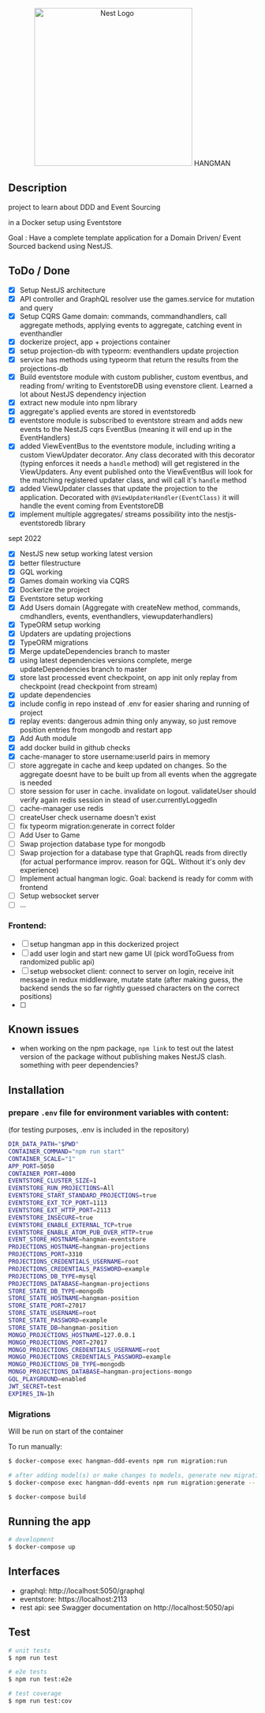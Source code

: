 <p align="center">
  <a href="http://nestjs.com/" target="blank"><img src="https://nestjs.com/img/logo_text.svg" width="320" alt="Nest Logo" /></a> HANGMAN
</p>

## Description

project to learn about DDD and Event Sourcing

in a Docker setup using Eventstore

Goal : Have a complete template application for a Domain Driven/ Event Sourced backend using NestJS.

## ToDo / Done

- [x] Setup NestJS architecture
- [x] API controller and GraphQL resolver use the games.service for mutation and query
- [x] Setup CQRS Game domain: commands, commandhandlers, call aggregate methods, applying events to aggregate, catching event in eventhandler
- [x] dockerize project, app + projections container
- [x] setup projection-db with typeorm: eventhandlers update projection
- [x] service has methods using typeorm that return the results from the projections-db
- [x] Build eventstore module with custom publisher, custom eventbus, and reading from/ writing to EventstoreDB using evenstore client. Learned a lot about NestJS dependency injection
- [x] extract new module into npm library
- [x] aggregate's applied events are stored in eventstoredb
- [x] eventstore module is subscribed to eventstore stream and adds new events to the NestJS cqrs EventBus (meaning it will end up in the EventHandlers)
- [x] added ViewEventBus to the eventstore module, including writing a custom ViewUpdater decorator. Any class decorated with this decorator (typing enforces it needs a `handle` method) will get registered in the ViewUpdaters. Any event published onto the ViewEventBus will look for the matching registered updater class, and will call it's `handle` method
- [x] added ViewUpdater classes that update the projection to the application. Decorated with `@ViewUpdaterHandler(EventClass)` it will handle the event coming from EventstoreDB
- [x] implement multiple aggregates/ streams possibility into the nestjs-eventstoredb library

sept 2022

- [x] NestJS new setup working latest version
- [x] better filestructure
- [x] GQL working
- [x] Games domain working via CQRS
- [x] Dockerize the project
- [x] Eventstore setup working
- [x] Add Users domain (Aggregate with createNew method, commands, cmdhandlers, events, eventhandlers, viewupdaterhandlers)
- [x] TypeORM setup working
- [x] Updaters are updating projections
- [x] TypeORM migrations
- [x] Merge updateDependencies branch to master
- [x] using latest dependencies versions complete, merge updateDependencies branch to master
- [x] store last processed event checkpoint, on app init only replay from checkpoint (read checkpoint from stream)
- [x] update dependencies
- [x] include config in repo instead of .env for easier sharing and running of project
- [x] replay events: dangerous admin thing only anyway, so just remove position entries from mongodb and restart app
- [x] Add Auth module
- [x] add docker build in github checks
- [x] cache-manager to store username:userId pairs in memory
- [ ] store aggregate in cache and keep updated on changes. So the aggregate doesnt have to be built up from all events when the aggregate is needed
- [ ] store session for user in cache. invalidate on logout. validateUser should verify again redis session in stead of user.currentlyLoggedIn
- [ ] cache-manager use redis
- [ ] createUser check username doesn't exist
- [ ] fix typeorm migration:generate in correct folder
- [ ] Add User to Game
- [ ] Swap projection database type for mongodb
- [ ] Swap projection for a database type that GraphQL reads from directly (for actual performance improv. reason for GQL. Without it's only dev experience)
- [ ] Implement actual hangman logic. Goal: backend is ready for comm with frontend
- [ ] Setup websocket server
- [ ] ...

### Frontend:

- [ ] setup hangman app in this dockerized project
- [ ] add user login and start new game UI (pick wordToGuess from randomized public api)
- [ ] setup websocket client: connect to server on login, receive init message in redux middleware, mutate state (after making guess, the backend sends the so far rightly guessed characters on the correct positions)
- [ ]

## Known issues

- when working on the npm package, `npm link` to test out the latest version of the package without publishing makes NestJS clash. something with peer dependencies?

## Installation

### prepare `.env` file for environment variables with content:

(for testing purposes, .env is included in the repository)

```bash
DIR_DATA_PATH="$PWD"
CONTAINER_COMMAND="npm run start"
CONTAINER_SCALE="1"
APP_PORT=5050
CONTAINER_PORT=4000
EVENTSTORE_CLUSTER_SIZE=1
EVENTSTORE_RUN_PROJECTIONS=All
EVENTSTORE_START_STANDARD_PROJECTIONS=true
EVENTSTORE_EXT_TCP_PORT=1113
EVENTSTORE_EXT_HTTP_PORT=2113
EVENTSTORE_INSECURE=true
EVENTSTORE_ENABLE_EXTERNAL_TCP=true
EVENTSTORE_ENABLE_ATOM_PUB_OVER_HTTP=true
EVENT_STORE_HOSTNAME=hangman-eventstore
PROJECTIONS_HOSTNAME=hangman-projections
PROJECTIONS_PORT=3310
PROJECTIONS_CREDENTIALS_USERNAME=root
PROJECTIONS_CREDENTIALS_PASSWORD=example
PROJECTIONS_DB_TYPE=mysql
PROJECTIONS_DATABASE=hangman-projections
STORE_STATE_DB_TYPE=mongodb
STORE_STATE_HOSTNAME=hangman-position
STORE_STATE_PORT=27017
STORE_STATE_USERNAME=root
STORE_STATE_PASSWORD=example
STORE_STATE_DB=hangman-position
MONGO_PROJECTIONS_HOSTNAME=127.0.0.1
MONGO_PROJECTIONS_PORT=27017
MONGO_PROJECTIONS_CREDENTIALS_USERNAME=root
MONGO_PROJECTIONS_CREDENTIALS_PASSWORD=example
MONGO_PROJECTIONS_DB_TYPE=mongodb
MONGO_PROJECTIONS_DATABASE=hangman-projections-mongo
GQL_PLAYGROUND=enabled
JWT_SECRET=test
EXPIRES_IN=1h
```

### Migrations

Will be run on start of the container

To run manually:

```bash
$ docker-compose exec hangman-ddd-events npm run migration:run

# after adding model(s) or make changes to models, generate new migration:
$ docker-compose exec hangman-ddd-events npm run migration:generate -- [migration-name]
```

```bash
$ docker-compose build
```

## Running the app

```bash
# development
$ docker-compose up
```

## Interfaces

- graphql: http://localhost:5050/graphql
- eventstore: https://localhost:2113
- rest api: see Swagger documentation on http://localhost:5050/api

## Test

```bash
# unit tests
$ npm run test

# e2e tests
$ npm run test:e2e

# test coverage
$ npm run test:cov
```
